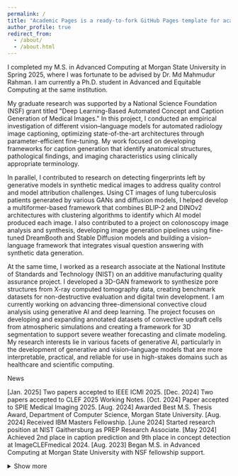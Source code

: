 ```yaml
---
permalink: /
title: "Academic Pages is a ready-to-fork GitHub Pages template for academic personal websites"
author_profile: true
redirect_from: 
  - /about/
  - /about.html
---
```



I completed my M.S. in Advanced Computing at Morgan State University in Spring 2025, where I was fortunate to be advised by Dr. Md Mahmudur Rahman. I am currently a Ph.D. student in Advanced and Equitable Computing at the same institution.

My graduate research was supported by a National Science Foundation (NSF) grant titled "Deep Learning-Based Automated Concept and Caption Generation of Medical Images." In this project, I conducted an empirical investigation of different vision–language models for automated radiology image captioning, optimizing state-of-the-art architectures through parameter-efficient fine-tuning. My work focused on developing frameworks for caption generation that identify anatomical structures, pathological findings, and imaging characteristics using clinically appropriate terminology.

In parallel, I contributed to research on detecting fingerprints left by generative models in synthetic medical images to address quality control and model attribution challenges. Using CT images of lung tuberculosis patients generated by various GANs and diffusion models, I helped develop a multiformer-based framework that combines BLIP-2 and DINOv2 architectures with clustering algorithms to identify which AI model produced each image. I also contributed to a project on colonoscopy image analysis and synthesis, developing image generation pipelines using fine-tuned DreamBooth and Stable Diffusion models and building a vision–language framework that integrates visual question answering with synthetic data generation.

At the same time, I worked as a research associate at the National Institute of Standards and Technology (NIST) on an additive manufacturing quality assurance project. I developed a 3D-GAN framework to synthesize pore structures from X-ray computed tomography data, creating benchmark datasets for non-destructive evaluation and digital twin development.
I am currently working on advancing three-dimensional convective cloud analysis using generative AI and deep learning. The project focuses on developing and expanding annotated datasets of convective updraft cells from atmospheric simulations and creating a framework for 3D segmentation to support severe weather forecasting and climate modeling.
My research interests lie in various facets of generative AI, particularly in the development of generative and vision–language models that are more interpretable, practical, and reliable for use in high-stakes domains such as healthcare and scientific computing.

News

[Jan. 2025] Two papers accepted to IEEE ICMI 2025.
[Dec. 2024] Two papers accepted to CLEF 2025 Working Notes.
[Oct. 2024] Paper accepted to SPIE Medical Imaging 2025.
[Aug. 2024] Awarded Best M.S. Thesis Award, Department of Computer Science, Morgan State University.
[Aug. 2024] Received IBM Masters Fellowship.
[June 2024] Started research position at NIST Gaithersburg as PREP Research Associate.
[May 2024] Achieved 2nd place in caption prediction and 9th place in concept detection at ImageCLEFmedical 2024.
[Aug. 2023] Began M.S. in Advanced Computing at Morgan State University with NSF fellowship support.

<details>
<summary>Show more</summary>

[Aug. 2023] Started Graduate Research Assistant position on NSF Grant #2131307.
[May 2023] Completed Data Analyst Internship at iFarmer Ltd.
[Nov. 2022] Graduated with B.S. in Computer Science and Engineering from North South University, Bangladesh.

</details>
